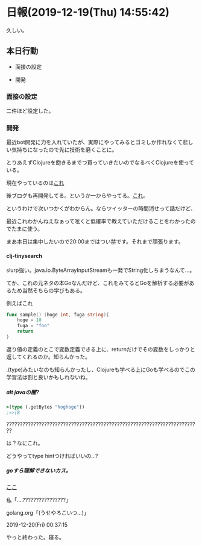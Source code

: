 # 日報(2019-12-19(Thu) 14:55:42)

久しい。

## 本日行動

* 面接の設定

* 開発

### 面接の設定

二件ほど設定した。

### 開発

最近bot開発に力を入れていたが、実際にやってみるとゴミしか作れなくて悲しい気持ちになったので先に技術を磨くことに。

とりあえずClojureを飽きるまでつ買っていきたいのでなるべくClojureを使っている。

現在やっているのは[これ](https://github.com/wasuken/clj-tinysearch)

後ブログも再開発してる。というか一からやってる。[これ](https://github.com/wasuken/LazyBlog)。

というわけで次いつかくがわからん。ならツイッターの時間消せって話だけど、

最近これわかんねえなぁって呟くと低確率で教えていただけることをわかったのでたまに使う。

まあ本日は集中したいので20:00まではつい禁です。それまで頑張ります。

#### clj-tinysearch

slurp強い。java.io.ByteArrayInputStreamも一発でString化しちまうなんて...。

てか、これの元ネタの本Goなんだけど、これをみてるとGoを解析する必要があるため当然そちらの学びもある。

例えばこれ

```go
func sample() (hoge int, fuga string){
    hoge = 10
    fuga = "foo"
    return
}
```

返り値の定義のとこで変数定義できる上に、returnだけでその変数をしっかりと返してくれるのか。知らんかった。

.(type)みたいなのも知らんかったし、Clojureも学べる上にGoも学べるのでこの学習法は割と良いかもしれないね。

##### alt javaの闇?

```clojure
>(type (.getBytes "hoghoge"))
;=>[B
```

????????????????????????????????????????????????????????????????????????


は？なにこれ。

どうやってtype hintつければいいの...?

##### goすら理解できないカス。

[ここ](https://golang.org/src/bufio/scan.go?s=13096:13174#L380)

私「....????????????????」

golang.org「(うせやろこいつ...)」

2019-12-20(Fri) 00:37:15

やっと終わった。寝る。
